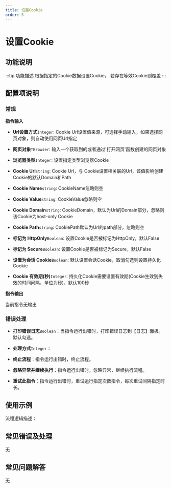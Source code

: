```yaml
---
title: 设置Cookie
order: 5
---
```


# 设置Cookie

## 功能说明

:::tip 功能描述
根据指定的Cookie数据设置Cookie， 若存在等效Cookie则覆盖
:::

## 配置项说明

### 常规

**指令输入**

- **Url设置方式**`Integer`: Cookie Url设置值来源，可选择手动输入，如果选择网页对象，则自动使用网页Url指定

- **网页对象**`TBrowser`: 输入一个获取到的或者通过'打开网页'函数创建的网页对象

- **浏览器类型**`Integer`: 设置指定类型浏览器Cookie

- **Cookie Url**`string`: Cookie Url，与 Cookie设置相关联的Url，该值影响创建Cookie的默认Domain和Path

- **Cookie Name**`string`: CookieName忽略则空

- **Cookie Value**`string`: CookieValue忽略则空

- **Cookie Domain**`string`: CookieDomain，默认为Url的Domain部分，忽略则该Cookie为host-only Cookie

- **Cookie Path**`string`: CookiePath默认为Url的path部分，忽略则空

- **标记为 HttpOnly**`Boolean`: 设置Cookie是否被标记为HttpOnly，默认False

- **标记为 Secure**`Boolean`: 设置Cookie是否被标记为Secure，默认False

- **设置为会话 Cookie**`Boolean`: 默认设置会话Cookie，取消勾选则设置持久化Cookie

- **Cookie 有效期(秒)**`Integer`: 持久化Cookie需要设置有效期(Cookie生效到失效的时间间隔，单位为秒)，默认100秒


**指令输出**

当前指令无输出

### 错误处理

- **打印错误日志**`Boolean`：当指令运行出错时，打印错误日志到【日志】面板。默认勾选。

- **处理方式**`Integer`：

 - **终止流程**：指令运行出错时，终止流程。

 - **忽略异常并继续执行**：指令运行出错时，忽略异常，继续执行流程。

 - **重试此指令**：指令运行出错时，重试运行指定次数指令，每次重试间隔指定时长。

## 使用示例

流程逻辑描述：

## 常见错误及处理

无

## 常见问题解答

无

